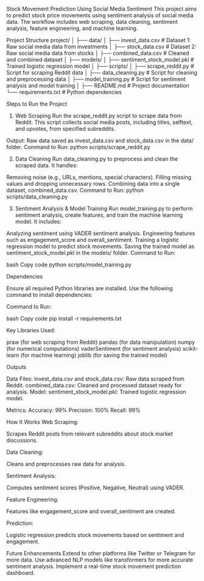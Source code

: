 Stock Movement Prediction Using Social Media Sentiment
This project aims to predict stock price movements using sentiment analysis of social media data. The workflow includes web scraping, data cleaning, sentiment analysis, feature engineering, and machine learning.

Project Structure
project/
│
├── data/
│   ├── invest_data.csv               # Dataset 1: Raw social media data from investments
│   ├── stock_data.csv                # Dataset 2: Raw social media data from stocks
│   ├── combined_data.csv             # Cleaned and combined dataset
│
├── models/
│   ├── sentiment_stock_model.pkl     # Trained logistic regression model
│
├── scripts/
│   ├── scrape_reddit.py              # Script for scraping Reddit data
│   ├── data_cleaning.py              # Script for cleaning and preprocessing data
│   ├── model_training.py             # Script for sentiment analysis and model training
│
├── README.md                         # Project documentation
└── requirements.txt                  # Python dependencies

Steps to Run the Project
1. Web Scraping
Run the scrape_reddit.py script to scrape data from Reddit. This script collects social media posts, including titles, selftext, and upvotes, from specified subreddits.

Output: Raw data saved as invest_data.csv and stock_data.csv in the data/ folder.
Command to Run:
python scripts/scrape_reddit.py

2. Data Cleaning
Run data_cleaning.py to preprocess and clean the scraped data. It handles:

Removing noise (e.g., URLs, mentions, special characters).
Filling missing values and dropping unnecessary rows.
Combining data into a single dataset, combined_data.csv.
Command to Run:
python scripts/data_cleaning.py

3. Sentiment Analysis & Model Training
Run model_training.py to perform sentiment analysis, create features, and train the machine learning model. It includes:

Analyzing sentiment using VADER sentiment analysis.
Engineering features such as engagement_score and overall_sentiment.
Training a logistic regression model to predict stock movements.
Saving the trained model as sentiment_stock_model.pkl in the models/ folder.
Command to Run:

bash
Copy code
python scripts/model_training.py

Dependencies

Ensure all required Python libraries are installed. Use the following command to install dependencies:

Command to Run:

bash
Copy code
pip install -r requirements.txt

Key Libraries Used:

praw (for web scraping from Reddit)
pandas (for data manipulation)
numpy (for numerical computations)
vaderSentiment (for sentiment analysis)
scikit-learn (for machine learning)
joblib (for saving the trained model)

Outputs

Data Files:
invest_data.csv and stock_data.csv: Raw data scraped from Reddit.
combined_data.csv: Cleaned and processed dataset ready for analysis.
Model:
sentiment_stock_model.pkl: Trained logistic regression model.

Metrics:
Accuracy: 99%
Precision: 100%
Recall: 99%

How It Works
Web Scraping:

Scrapes Reddit posts from relevant subreddits about stock market discussions.

Data Cleaning:

Cleans and preprocesses raw data for analysis.

Sentiment Analysis:

Computes sentiment scores (Positive, Negative, Neutral) using VADER.

Feature Engineering:

Features like engagement_score and overall_sentiment are created.

Prediction:

Logistic regression predicts stock movements based on sentiment and engagement.

Future Enhancements
Extend to other platforms like Twitter or Telegram for more data.
Use advanced NLP models like transformers for more accurate sentiment analysis.
Implement a real-time stock movement prediction dashboard.

